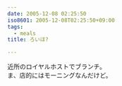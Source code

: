 ```yaml
---
date: 2005-12-08 02:25:50
iso8601: 2005-12-08T02:25:50+09:00
tags:
  - meals
title: ろいほ?

---
```


<div class="entry-body">
  <p>近所のロイヤルホストでブランチ。<br />
    ま、店的にはモーニングなんだけど。</p>
</div>
